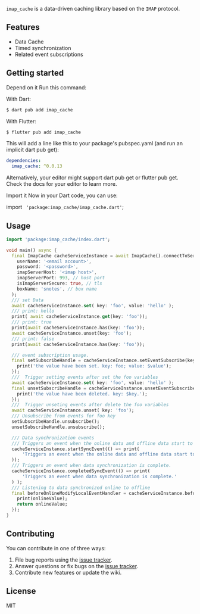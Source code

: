 `imap_cache` is a data-driven caching library based on the `IMAP` protocol.

## Features

* Data Cache
* Timed synchronization
* Related event subscriptions

## Getting started

Depend on it
Run this command:

With Dart:

``` bash 
$ dart pub add imap_cache
```
With Flutter:

``` bash 
$ flutter pub add imap_cache
```

This will add a line like this to your package's pubspec.yaml (and run an implicit dart pub get):

``` yaml 
dependencies:
  imap_cache: ^0.0.13
```

Alternatively, your editor might support dart pub get or flutter pub get. Check the docs for your editor to learn more.

Import it
Now in your Dart code, you can use:

import ` 'package:imap_cache/imap_cache.dart'`;

## Usage

```dart
import 'package:imap_cache/index.dart';

void main() async {
  final ImapCache cacheServiceInstance = await ImapCache().connectToServer(
    userName: '<email account>',
    password: '<password>',
    imapServerHost: '<imap host>',
    imapServerPort: 993, // host port 
    isImapServerSecure: true, // tls
    boxName: 'snotes', // box name
  );
  /// set Data
  await cacheServiceInstance.set( key: 'foo', value: 'hello' );
  /// print: hello
  print( await cacheServiceInstance.get(key: 'foo'));
  /// print: true
  print(await cacheServiceInstance.has(key: 'foo'));
  await cacheServiceInstance.unset(key: 'foo');
  /// print: false
  print(await cacheServiceInstance.has(key: 'foo'));

  /// event subscription usage.
  final setSubscribeHandle = cacheServiceInstance.setEventSubscribe(key: 'foo', callback: (value) {
    print('the value have been set. key: foo; value: $value');
  });
  ///  Trigger setting events after set the foo variables
  await cacheServiceInstance.set( key: 'foo', value: 'hello' );
  final unsetSubscribeHandle = cacheServiceInstance.unsetEventSubscribe(key: 'foo', callback: ({required key}) {
    print('the value have been deleted. key: $key.');
  });
  ///  Trigger unseting events after delete the foo variables
  await cacheServiceInstance.unset( key: 'foo');
  /// Unsubscribe from events for foo key
  setSubscribeHandle.unsubscribe();
  unsetSubscribeHandle.unsubscribe();

  /// Data synchronization events
  /// Triggers an event when the online data and offline data start to synchronize.
  cacheServiceInstance.startSyncEvent(() => print(
      'Triggers an event when the online data and offline data start to synchronize.'
  ));
  /// Triggers an event when data synchronization is complete.
  cacheServiceInstance.completedSyncEvent(() => print(
      'Triggers an event when data synchronization is complete.'
  ) );
  /// Listening to data synchronized online to offline
  final beforeOnlineModifyLocalEventHandler = cacheServiceInstance.beforeOnlineModifyLocalEvent(key: 'tmptmp', callback: ({required String onlineValue}) async{
    print(onlineValue);
    return onlineValue;
  });
}
```

## Contributing

You can contribute in one of three ways:

1. File bug reports using the [issue tracker](https://github.com/wuchuheng/imap_cache_dart/issues).
2. Answer questions or fix bugs on the [issue tracker](https://github.com/wuchuheng/imap_cache_dart/issues).
3. Contribute new features or update the wiki.

## License

MIT
